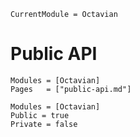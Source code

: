 ```@meta
CurrentModule = Octavian
```

# Public API

```@index
Modules = [Octavian]
Pages   = ["public-api.md"]
```

```@autodocs
Modules = [Octavian]
Public = true
Private = false
```
